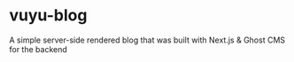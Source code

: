 # vuyu-blog

A simple server-side rendered blog that was built with Next.js & Ghost CMS for the backend
